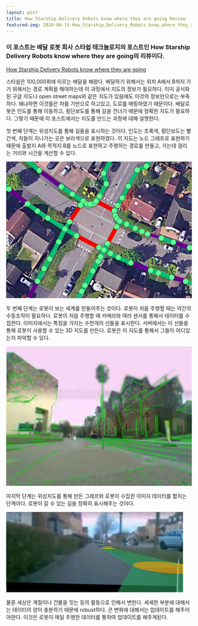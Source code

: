 ```yaml
---
layout: post
title: How Starship Delivery Robots know where they are going Review
featured-img: 2020-06-15-How_Starship_Delivery_Robots_know_where_they_are_going_review/map
---
```


### 이 포스트는 배달 로봇 회사 스타쉽 테크놀로지의 포스트인 How Starship Delivery Robots know where they are going의 리뷰이다.
[How Starship Delivery Robots know where they are going](https://medium.com/starshiptechnologies/how-starship-delivery-robots-know-where-they-are-going-c97d385a1015)

스타쉽은 100,000회에 이르는 배달을 해왔다. 
배달하기 위해서는 위치 A에서 B까지 가기 위해서는 경로 계획을 해야하는데 이 과정에서 지도의 정보가 필요하다. 이미 공식화된 구글 지도나 open street maps와 같은 지도가 있음에도 이것의 정보만으로는 부족하다. 왜냐하면 이것들은 차를 기반으로 하고있고, 도로를 매핑하였기 때문이다.
배달로봇은 인도를 통해 이동하고, 횡단보도를 통해 길을 건너기 때문에 정확한 지도가 필요하다. 그렇기 때문에 이 포스트에서는 지도를 만드는 과정에 대해 설명한다. 

첫 번째 단계는 위성지도를 통해 길들을 표시하는 것이다. 인도는 초록색, 횡단보도는 빨간색, 차들이 지나가는 곳은 보라색으로 표현하였다. 이 지도는 노드 그래프로 표현하기 때문에 출발지 A와 목적지 B를 노드로 표현하고 주행하는 경로를 만들고, 가는데 걸리는 거리와 시간을 계산할 수 있다.

![step1](https://raw.githubusercontent.com/SUNGBEOMCHOI/SungBeomChoi.github.io/master/assets/img/posts/2020-06-15-How_Starship_Delivery_Robots_know_where_they_are_going_review/step1.jpg)

두 번째 단계는 로봇이 보는 세계를 만들어주는 것이다. 로봇이 처음 주행할 때는 약간의 수동조작이 필요하다. 로봇이 처음 주행할 때 카메라와 여러 센서를 통해서 데이터를 수집한다. 이미지에서는 특징을 가지는 수천개의 선들을 표시한다. 서버에서는 이 선들을 통해 로봇이 사용할 수 있는 3D 지도를 만든다. 로봇은 이 지도를 통해서 그들이 어디있는지 파악할 수 있다. 

![step2](https://raw.githubusercontent.com/SUNGBEOMCHOI/SungBeomChoi.github.io/master/assets/img/posts/2020-06-15-How_Starship_Delivery_Robots_know_where_they_are_going_review/step2.jpg)

마지막 단계는 위성지도를 통해 만든 그래프와 로봇이 수집한 이미지 데이터를 합치는 단계이다. 로봇이 갈 수 있는 길을 정확히 표시해주는 것이다. 

![step3](https://raw.githubusercontent.com/SUNGBEOMCHOI/SungBeomChoi.github.io/master/assets/img/posts/2020-06-15-How_Starship_Delivery_Robots_know_where_they_are_going_review/step3.gif)

물론 세상은 계절이나 건물을 짓는 등의 활동으로 인해서 변한다. 세세한 부분에 대해서는 데이터의 양이 충분하기 때문에 robust하다.  큰 변화에 대해서는 업데이트를 해주어야한다. 이것은 로봇이 매일 주행한 데이터를 통하여 업데이트를 해주게된다. 
